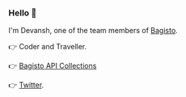 ### Hello 👋

I'm Devansh, one of the team members of [Bagisto](https://github.com/bagisto/bagisto).

👉 Coder and Traveller.

👉 [Bagisto API Collections](https://documenter.getpostman.com/view/3331344/TWDZJwn3#1a17e9a8-1877-46f3-8c0e-4778893f8243)

👉 [Twitter](https://twitter.com/devansh0207).

